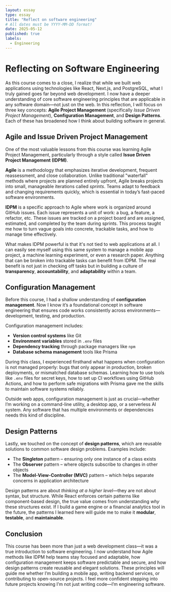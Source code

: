 ```yaml
---
layout: essay
type: essay
title: "Reflect on software engineering"
# All dates must be YYYY-MM-DD format!
date: 2025-05-12
published: true
labels:
  - Engineering
---
```

# Reflecting on Software Engineering

As this course comes to a close, I realize that while we built web applications using technologies like React, Next.js, and PostgreSQL, what I truly gained goes far beyond web development. I now have a deeper understanding of core software engineering principles that are applicable in any software domain—not just on the web. In this reflection, I will focus on three key concepts: **Agile Project Management** (specifically *Issue Driven Project Management*), **Configuration Management**, and **Design Patterns**. Each of these has broadened how I think about building software in general.

## Agile and Issue Driven Project Management

One of the most valuable lessons from this course was learning Agile Project Management, particularly through a style called **Issue Driven Project Management (IDPM)**. 

**Agile** is a methodology that emphasizes iterative development, frequent reassessment, and close collaboration. Unlike traditional "waterfall" methods where projects are planned entirely upfront, Agile breaks projects into small, manageable iterations called *sprints*. Teams adapt to feedback and changing requirements quickly, which is essential in today’s fast-paced software environments.

**IDPM** is a specific approach to Agile where work is organized around GitHub issues. Each issue represents a unit of work: a bug, a feature, a refactor, etc. These issues are tracked on a project board and are assigned, estimated, and completed by the team during sprints. This process taught me how to turn vague goals into concrete, trackable tasks, and how to manage time effectively.

What makes IDPM powerful is that it's not tied to web applications at all. I can easily see myself using this same system to manage a mobile app project, a machine learning experiment, or even a research paper. Anything that can be broken into trackable tasks can benefit from IDPM. The real benefit is not just in checking off tasks but in building a culture of **transparency**, **accountability**, and **adaptability** within a team.

## Configuration Management

Before this course, I had a shallow understanding of **configuration management**. Now I know it’s a foundational concept in software engineering that ensures code works consistently across environments—development, testing, and production.

Configuration management includes:

- **Version control systems** like Git
- **Environment variables** stored in `.env` files
- **Dependency tracking** through package managers like `npm`
- **Database schema management** tools like Prisma

During this class, I experienced firsthand what happens when configuration is not managed properly: bugs that only appear in production, broken deployments, or mismatched database schemas. Learning how to use tools like `.env` files for secret keys, how to set up CI workflows using GitHub Actions, and how to perform safe migrations with Prisma gave me the skills to maintain software systems reliably.

Outside web apps, configuration management is just as crucial—whether I’m working on a command-line utility, a desktop app, or a serverless AI system. Any software that has multiple environments or dependencies needs this kind of discipline.

## Design Patterns

Lastly, we touched on the concept of **design patterns**, which are reusable solutions to common software design problems. Examples include:

- The **Singleton** pattern – ensuring only one instance of a class exists
- The **Observer** pattern – where objects subscribe to changes in other objects
- The **Model-View-Controller (MVC)** pattern – which helps separate concerns in application architecture

Design patterns are about *thinking at a higher level*—they are not about syntax, but structure. While React enforces certain patterns like component-based design, the true value comes from understanding *why* these structures exist. If I build a game engine or a financial analytics tool in the future, the patterns I learned here will guide me to make it **modular**, **testable**, and **maintainable**.

## Conclusion

This course has been more than just a web development class—it was a true introduction to software engineering. I now understand how Agile methods like IDPM help teams stay focused and adaptable, how configuration management keeps software predictable and secure, and how design patterns create reusable and elegant solutions. These principles will guide me whether I’m building a mobile app, writing backend services, or contributing to open-source projects. I feel more confident stepping into future projects knowing I’m not just writing code—I’m engineering software.
